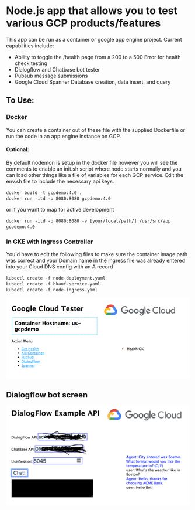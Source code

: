 
# Node.js app that allows you to test various GCP products/features


This app can be run as a container or google app engine project. Current capabilities include:

* Ability to toggle the /health page from a 200 to a 500 Error for health check testing
* Dialogflow and Chatbase bot tester
* Pubsub message submissions
* Google Cloud Spanner Database creation, data insert, and query

## To Use:
### Docker
You can create a container out of these file with the supplied Dockerfile or run the code in an app engine instance on GCP.
#### Optional:
 By default nodemon is setup in the docker file however you will see the comments to enable an init.sh script where node starts normally and you can load other things like a file of variables for each GCP service. Edit the env.sh file to include the necessary api keys.

```
docker build -t gcpdemo:4.0 .
docker run -itd -p 8080:8080 gcpdemo:4.0
```
or if you want to map for active development
```
docker run -itd -p 8080:8080 -v [your/local/path/]:/usr/src/app gcpdemo:4.0
```

### In GKE with Ingress Controller
You'd have to edit the following files to make sure the container image path was correct and your Domain name in the ingress file was already entered into your Cloud DNS config with an A record
```
kubectl create -f node-deployment.yaml
kubectl create -f bkauf-service.yaml
kubectl create -f node-ingress.yaml
```

![gcpdemo](/gcpdemo-ss.png?raw=true "GCP Demo")

## Dialogflow bot screen
![gcpdemo](/dialogflow1-ss.png?raw=true "GCP Dialogflow")
